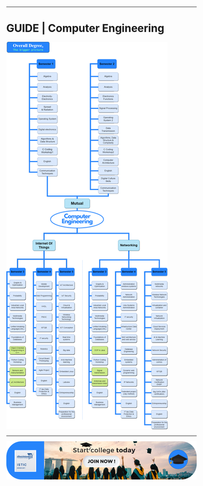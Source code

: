
---

# GUIDE | Computer Engineering

![BRANCH_INSIGHT](images/Curriculum/CircEN.png)

---

<a href="https://istic.computer-engineering.tech/#/overview">
  <img src="images/InternsAssets/pursue-students.png" alt="Direct Students To Next Step" style="width: auto; height: auto;" />
</a>

 
